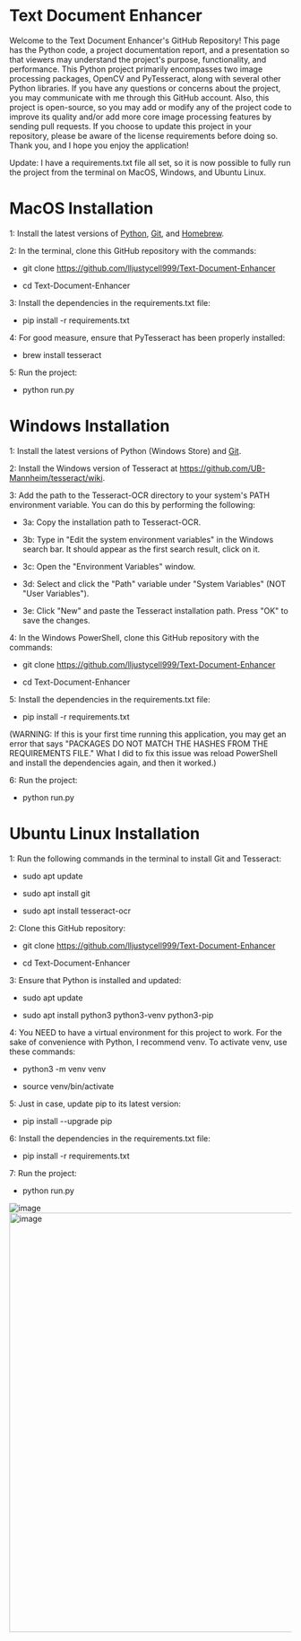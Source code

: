 # Text Document Enhancer

Welcome to the Text Document Enhancer's GitHub Repository! This page has the Python code, a project documentation report, and a presentation so that viewers may understand the project's purpose, functionality, and performance. This Python project primarily encompasses two image processing packages, OpenCV and PyTesseract, along with several other Python libraries. If you have any questions or concerns about the project, you may communicate with me through this GitHub account. Also, this project is open-source, so you may add or modify any of the project code to improve its quality and/or add more core image processing features by sending pull requests. If you choose to update this project in your repository, please be aware of the license requirements before doing so. Thank you, and I hope you enjoy the application!

Update: I have a requirements.txt file all set, so it is now possible to fully run the project from the terminal on MacOS, Windows, and Ubuntu Linux.

# MacOS Installation

1: Install the latest versions of [Python](https://www.python.org/downloads/), [Git](https://git-scm.com/download/mac), and [Homebrew](https://brew.sh/).

2: In the terminal, clone this GitHub repository with the commands:

  * git clone https://github.com/lljustycell999/Text-Document-Enhancer

  * cd Text-Document-Enhancer

3: Install the dependencies in the requirements.txt file:

  * pip install -r requirements.txt

4: For good measure, ensure that PyTesseract has been properly installed:

  * brew install tesseract

5: Run the project:

  * python run.py

# Windows Installation

1: Install the latest versions of Python (Windows Store) and [Git](https://git-scm.com/download/win).

2: Install the Windows version of Tesseract at https://github.com/UB-Mannheim/tesseract/wiki.

3: Add the path to the Tesseract-OCR directory to your system's PATH environment variable. You can do this by performing the following:

  * 3a: Copy the installation path to Tesseract-OCR.
  
  * 3b: Type in "Edit the system environment variables" in the Windows search bar. It should appear as the first search result, click on it.
  
  * 3c: Open the "Environment Variables" window.
  
  * 3d: Select and click the "Path" variable under "System Variables" (NOT "User Variables").
  
  * 3e: Click "New" and paste the Tesseract installation path. Press "OK" to save the changes.

4: In the Windows PowerShell, clone this GitHub repository with the commands:

  * git clone https://github.com/lljustycell999/Text-Document-Enhancer

  * cd Text-Document-Enhancer

5: Install the dependencies in the requirements.txt file:

  * pip install -r requirements.txt

(WARNING: If this is your first time running this application, you may get an error that says "PACKAGES DO NOT MATCH THE HASHES FROM THE REQUIREMENTS FILE." What I did to fix this issue was reload PowerShell and install the dependencies again, and then it worked.)

6: Run the project:

  * python run.py

# Ubuntu Linux Installation

1: Run the following commands in the terminal to install Git and Tesseract:

  * sudo apt update

  * sudo apt install git
   
  * sudo apt install tesseract-ocr

2: Clone this GitHub repository:

  * git clone https://github.com/lljustycell999/Text-Document-Enhancer

  * cd Text-Document-Enhancer

3: Ensure that Python is installed and updated:

  * sudo apt update

  * sudo apt install python3 python3-venv python3-pip

4: You NEED to have a virtual environment for this project to work. For the sake of convenience with Python, I recommend venv. To activate venv, use these commands:

  * python3 -m venv venv
  
  * source venv/bin/activate

5: Just in case, update pip to its latest version:

  * pip install --upgrade pip

6: Install the dependencies in the requirements.txt file:

  * pip install -r requirements.txt

7: Run the project:

  * python run.py

![image](https://github.com/lljustycell999/Text-Document-Enhancer/assets/123667513/38dcfdfc-3412-4f8d-a8ef-3725abc7ec44)
<img width="748" alt="image" src="https://github.com/lljustycell999/Text-Document-Enhancer/assets/123667513/aa05fc9a-36f2-4141-967d-1bf3229f0a33">

